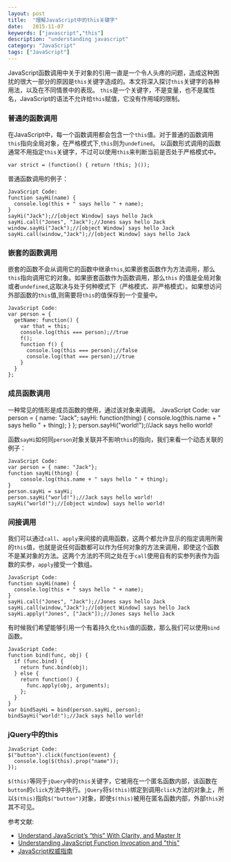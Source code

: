 ```yaml
---
layout: post
title:  "理解JavaScript中的this关键字"
date:   2015-11-07
keywords: ["javascript","this"]
description: "understanding javascript"
category: "JavaScript"
tags: ["JavaScript"]
---
```

   JavaScript函数调用中关于对象的引用一直是一个令人头疼的问题，造成这种困扰的很大一部分的原因是`this`关键字造成的。本文将深入探讨`this`关键字的各种用法，以及在不同情景中的表现。
   `this`是一个关键字，不是变量，也不是属性名，JavaScript的语法不允许给`this`赋值，它没有作用域的限制。

### 普通的函数调用

  在JavaScript中，每一个函数调用都会包含一个`this`值。对于普通的函数调用`this`指向全局对象，在严格模式下,`this`则为`undefined`。
  以函数形式调用的函数通常不用指定`this`关键字，不过可以使用`this`来判断当前是否处于严格模式中。

    var strict = (function() { return !this; }());

  普通函数调用的例子：

    JavaScript Code:
    function sayHi(name) {
      console.log(this + " says hello " + name);
    }
    sayHi("Jack");//[object Window] says hello Jack
    sayHi.call("Jones", "Jack");//Jones says hello Jack
    window.sayHi("Jack");//[object Window] says hello Jack
    sayHi.call(window,"Jack");//[object Window] says hello Jack

### 嵌套的函数调用

  嵌套的函数不会从调用它的函数中继承`this`,如果嵌套函数作为方法调用，那么`this`指向调用它的对象。如果嵌套函数作为函数调用，那么`this`
  的值是全局对象或者`undefined`,这取决与处于何种模式下（严格模式、非严格模式）。如果想访问外部函数的`this`值,则需要将`this`的值保存到一个变量中。

    JavaScript Code:
    var person = {
      getName: function() {
        var that = this;
        console.log(this === person);//true
        f();
        function f() {
          console.log(this === person);//false
          console.log(that === person);//true
        }
      }
    };

### 成员函数调用
  
  一种常见的情形是成员函数的使用，通过该对象来调用。
   JavaScript Code:
    var person = {
      name: "Jack";
      sayHi: function(thing) {
        console.log(this.name + " says hello " + thing);
      }
    };
    person.sayHi("world!");//Jack says hello world!

函数`sayHi`如何同`person`对象关联并不影响`this`的指向，我们来看一个动态关联的例子：

    JavaScript Code:
    var person = { name: "Jack"};
    function sayHi(thing) {
        console.log(this.name + " says hello " + thing);
    }
    person.sayHi = sayHi;
    person.sayHi("world!");//Jack says hello world!
    sayHi("world!");//[object window] says hello world!

### 间接调用

我们可以通过`call`、`apply`来间接的调用函数，这两个都允许显示的指定调用所需的`this`值，也就是说任何函数都可以作为任何对象的方法来调用，即使这个函数不是某对象的方法。这两个方法的不同之处在于`call`使用自有的实参列表作为函数的实参，`apply`接受一个数组。

    JavaScript Code:
    function sayHi(name) {
      console.log(this + " says hello " + name);
    }
    sayHi.call("Jones", "Jack");//Jones says hello Jack
    sayHi.call(window,"Jack");//[object Window] says hello Jack
    sayHi.apply("Jones", ["Jack"]);//Jones says hello Jack

有时候我们希望能够引用一个有着持久化`this`值的函数，那么我们可以使用`bind`函数。


    JavaScript Code:
    function bind(func, obj) {
      if (func.bind) {
        return func.bind(obj);
      } else {
        return function() {
          func.apply(obj, arguments);
        };
      }
    }
    var bindSayHi = bind(person.sayHi, person);
    bindSayHi("world!");//Jack says hello world!

### jQuery中的this

    JavaScript Code:
    $("button").click(function(event) {
      console.log($(this).prop("name"));
    });

`$(this)`等同于`jQuery`中的`this`关键字，它被用在一个匿名函数内部，该函数在`button`的`click`方法中执行。`jQuery`将`$(this)`绑定到调用`click`方法的对象上，所以`$(this)`指向`$("button")`对象，即使`$(this)`被用在匿名函数内部，外部`this`对其不可见。

参考文献:

- [Understand JavaScript’s “this” With Clarity, and Master It](http://javascriptissexy.com/understand-javascripts-this-with-clarity-and-master-it/ "Understand JavaScript’s “this” With Clarity, and Master It")
- [Understanding JavaScript Function Invocation and "this"](http://yehudakatz.com/2011/08/11/understanding-javascript-function-invocation-and-this/ "Understanding JavaScript Function Invocation and 'this'")
- [JavaScript权威指南](http://www.amazon.cn/O-Reilly%25252525252525252525E7%25252525252525252525B2%25252525252525252525BE%25252525252525252525E5%2525252525252525252593%2525252525252525252581%25252525252525252525E5%252525252525252525259B%25252525252525252525BE%25252525252525252525E4%25252525252525252525B9%25252525252525252525A6%25252525252525252525E7%25252525252525252525B3%25252525252525252525BB%25252525252525252525E5%2525252525252525252588%2525252525252525252597-JavaScript%25252525252525252525E6%252525252525252525259D%2525252525252525252583%25252525252525252525E5%25252525252525252525A8%2525252525252525252581%25252525252525252525E6%252525252525252525258C%2525252525252525252587%25252525252525252525E5%252525252525252525258D%2525252525252525252597-%25252525252525252525E5%25252525252525252525BC%2525252525252525252597%25252525252525252525E5%2525252525252525252585%25252525252525252525B0%25252525252525252525E7%25252525252525252525BA%25252525252525252525B3%25252525252525252525E6%25252525252525252525A0%25252525252525252525B9/dp/B007VISQ1Y?SubscriptionId=AKIAJMGEVRIO53UGJCYQ&tag=16-28-282__-23&linkCode=sp1&camp=2025&creative=165953&creativeASIN=B007VISQ1Y "JavaScript权威指南(第6版)")
